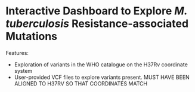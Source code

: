 # Interactive Dashboard to Explore <i>M. tuberculosis</i> Resistance-associated Mutations

Features:

<ul>
  <li>Exploration of variants in the WHO catalogue on the H37Rv coordinate system</li>
  <li>User-provided VCF files to explore variants present. MUST HAVE BEEN ALIGNED TO H37RV SO THAT COORDINATES MATCH</li>
</ul>
